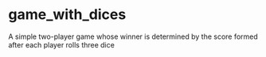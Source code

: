 # game_with_dices
A simple two-player game whose winner is determined by the score formed after each player rolls three dice
